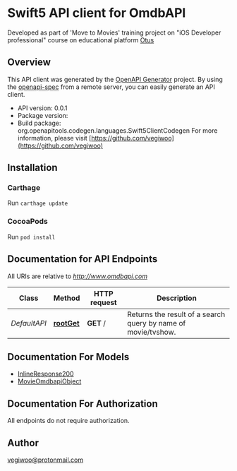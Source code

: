 # Swift5 API client for OmdbAPI

Developed as part of 'Move to Movies' training project on \"iOS Developer professional\" course on educational platform [Otus](https://otus.ru)

## Overview
This API client was generated by the [OpenAPI Generator](https://openapi-generator.tech) project.  By using the [openapi-spec](https://github.com/OAI/OpenAPI-Specification) from a remote server, you can easily generate an API client.

- API version: 0.0.1
- Package version: 
- Build package: org.openapitools.codegen.languages.Swift5ClientCodegen
For more information, please visit [https://github.com/vegiwoo](https://github.com/vegiwoo)

## Installation

### Carthage

Run `carthage update`

### CocoaPods

Run `pod install`

## Documentation for API Endpoints

All URIs are relative to *http://www.omdbapi.com*

Class | Method | HTTP request | Description
------------ | ------------- | ------------- | -------------
*DefaultAPI* | [**rootGet**](docs/DefaultAPI.md#rootget) | **GET** / | Returns the result of a search query by name of movie/tvshow.


## Documentation For Models

 - [InlineResponse200](docs/InlineResponse200.md)
 - [MovieOmdbapiObject](docs/MovieOmdbapiObject.md)


## Documentation For Authorization

 All endpoints do not require authorization.


## Author

vegiwoo@protonmail.com

